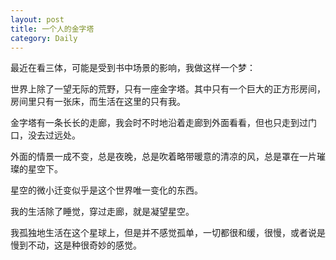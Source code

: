 ```yaml
---
layout: post
title: 一个人的金字塔
category: Daily
---
```


最近在看三体，可能是受到书中场景的影响，我做这样一个梦：  

世界上除了一望无际的荒野，只有一座金字塔。其中只有一个巨大的正方形房间，房间里只有一张床，而生活在这里的只有我。  

金字塔有一条长长的走廊，我会时不时地沿着走廊到外面看看，但也只走到过门口，没去过远处。  

外面的情景一成不变，总是夜晚，总是吹着略带暖意的清凉的风，总是罩在一片璀璨的星空下。  

星空的微小迁变似乎是这个世界唯一变化的东西。  

我的生活除了睡觉，穿过走廊，就是凝望星空。  

我孤独地生活在这个星球上，但是并不感觉孤单，一切都很和缓，很慢，或者说是慢到不动，这是种很奇妙的感觉。
